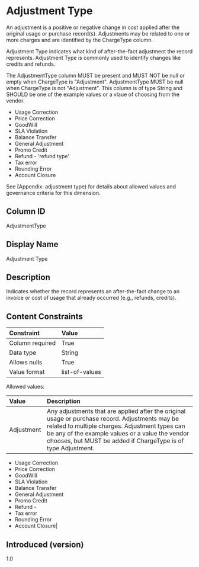 # Adjustment Type

An adjustment is a positive or negative change in cost applied after the original usage or purchase record(s). Adjustments may be related to one or more charges and are identified by the ChargeType column.

Adjustment Type indicates what kind of after-the-fact adjustment the record represents. Adjustment Type is commonly used to identify changes like credits and refunds.

The AdjustmentType column MUST be present and MUST NOT be null or empty when ChargeType is "Adjustment". AdjustmentType MUST be null when ChargeType is not "Adjustment". This column is of type String and SHOULD be one of the example values or a vlaue of choosing from the vendor.

- Usage Correction
- Price Correction
- GoodWill
- SLA Violation
- Balance Transfer
- General Adjustment
- Promo Credit
- Refund - 'refund type'
- Tax error
- Rounding Error
- Account Closure

See [Appendix: adjustment type) for details about allowed values and governance criteria for this dimension.

## Column ID

AdjustmentType

## Display Name

Adjustment Type

## Description

Indicates whether the record represents an after-the-fact change to an invoice or cost of usage that already occurred (e.g., refunds, credits).

## Content Constraints

| Constraint      | Value                                    |
| :-------------- | :--------------------------------------- |
| Column required | True                                     |
| Data type       | String                                   |
| Allows nulls    | True                                     |
| Value format    | list-of-values                           |

Allowed values:

| Value      | Description                                                                                                                                                                   |
|:-----------|:------------------------------------------------------------------------------------------------------------------------------------------------------------------------------|
| Adjustment | Any adjustments that are applied after the original usage or purchase record. Adjustments may be related to multiple charges.  Adjustment types can be any of the example values or a value the vendor chooses, but MUST be added if ChargeType is of type Adjustment.

- Usage Correction
- Price Correction
- GoodWill
- SLA Violation
- Balance Transfer
- General Adjustment
- Promo Credit
- Refund - <refund type>
- Tax error
- Rounding Error
- Account Closure|


## Introduced (version)

1.0
